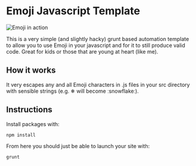 # Emoji Javascript Template

![Emoji in action](http://i.imgur.com/6n0NgK0.png)


This is a very simple (and slightly hacky) grunt based automation template to allow you to use Emoji in your javascript and for it to still produce valid code. Great for kids or those that are young at heart (like me).

## How it works

It very escapes any and all Emoji characters in .js files in your src directory with sensible strings (e.g. ❄ will become ːsnowflakeː).

## Instructions

Install packages with:

    npm install

From here you should just be able to launch your site with:

    grunt
